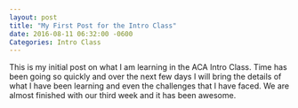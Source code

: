 ```yaml
---
layout: post
title: "My First Post for the Intro Class"
date: 2016-08-11 06:32:00 -0600
Categories: Intro Class
---
```

This is my initial post on what I am learning in the ACA Intro Class.  Time has been going so quickly and over the next few days I will bring the details of what I have been learning and even the challenges that I have faced.  We are almost finished with our third week and it has been awesome.
